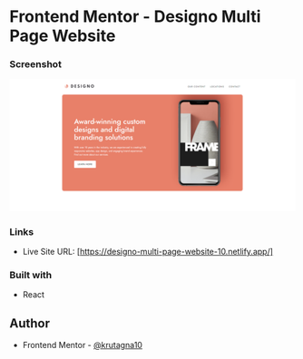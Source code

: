 # Frontend Mentor - Designo Multi Page Website

### Screenshot

![](screenshot/Screenshot.png)

### Links

- Live Site URL: [https://designo-multi-page-website-10.netlify.app/]

### Built with

- React

## Author
- Frontend Mentor - [@krutagna10](https://www.frontendmentor.io/profile/krutagna10)

